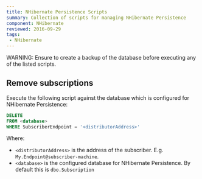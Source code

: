 ```yaml
---
title: NHibernate Persistence Scripts
summary: Collection of scripts for managing NHibernate Persistence
component: NHibernate
reviewed: 2016-09-29
tags:
 - NHibernate
---
```


WARNING: Ensure to create a backup of the database before executing any of the listed scripts.


## Remove subscriptions

Execute the following script against the database which is configured for NHibernate Persistence:

```sql
DELETE
FROM <database>
WHERE SubscriberEndpoint = '<distributorAddress>'
```

Where:

 * `<distributorAddress>` is the address of the subscriber. E.g. `My.Endpoint@subscriber-machine`.
 * `<database>` is the configured database for NHibernate Persistence. By default this is `dbo.Subscription`